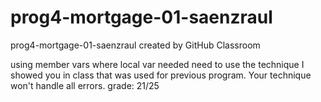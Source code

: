 # prog4-mortgage-01-saenzraul
prog4-mortgage-01-saenzraul created by GitHub Classroom

using member vars where local var needed
need to use the technique I showed you in class that was used for previous program. Your technique won't handle all errors.
grade: 21/25
